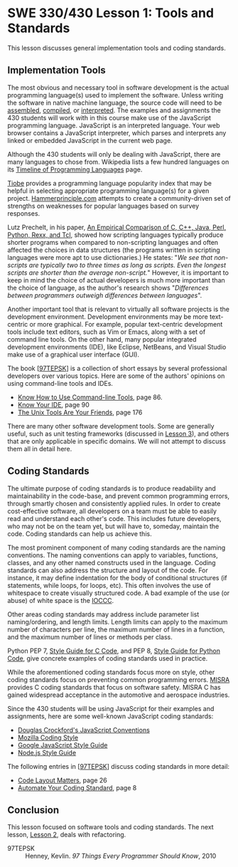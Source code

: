 SWE 330/430 Lesson 1:  Tools and Standards
========================================================================

This lesson discusses general implementation tools and coding standards.


Implementation Tools
-------------------

The most obvious and necessary tool in software development is the actual programming language(s) used to implement the software.  Unless writing the software in native machine language, the source code will need to be 
[assembled](http://en.wikipedia.org/wiki/Assembly_language), 
[compiled](http://en.wikipedia.org/wiki/Compiler), or 
[interpreted](http://en.wikipedia.org/wiki/Interpreter_%28computing%29).
The examples and assignments the 430 students will work with in this course make use of the JavaScript programming language.  JavaScript is an interpreted language.  Your web browser contains a JavaScript interpreter, which parses and interprets any linked or embedded JavaScript in the current web page.  

Although the 430 students will only be dealing with JavaScript, there are many languages to chose from.  Wikipedia lists a few hundred languages on its
[Timeline of Programming Languages][timeline]
page.

[Tiobe](http://www.tiobe.com/index.php/content/paperinfo/tpci/index.html)
provides a programming language popularity index that may be helpful in selecting appropriate programming language(s) for a given project.
[Hammerprinciple.com](http://hammerprinciple.com/therighttool)
attempts to create a community-driven set of strengths on weaknesses for popular languages based on survey responses.

Lutz Prechelt, in his paper,
[An Empirical Comparison of C, C++, Java, Perl, Python, Rexx, and Tcl](http://wwwipd.ira.uka.de/~prechelt/Biblio/jccpprtTR.pdf),
showed how scripting languages typically produce shorter programs when compared to non-scripting languages and often affected the choices in data structures (the programs written in scripting languages were more apt to use dictionaries.)  He states: "_We see that non-scripts are typically two to three times as long as scripts. Even the longest scripts are shorter than the average non-script._" However, it is important to keep in mind the choice of actual developers is much more important than the choice of language, as the author's research shows "_Differences between programmers outweigh differences between languages_".

Another important tool that is relevant to virtually all software projects is the development environment.  Development environments may be more text-centric or more graphical.  For example, popular text-centric development tools include text editors, such as Vim or Emacs, along with a set of command line tools.  On the other hand, many popular integrated development environments (IDE), like Eclipse, NetBeans, and Visual Studio make use of a graphical user interface (GUI).

The book \[[97TEPSK][]\] is a collection of short essays by several professional developers over various topics.  Here are some of the authors' opinions on using command-line tools and IDEs.

- [Know How to Use Command-line Tools][command-line], page 86.
- [Know Your IDE][IDE], page 90
- [The Unix Tools Are Your Friends][Unix], page 176

There are many other software development tools.  Some are generally useful, such as unit testing frameworks (discussed in [Lesson 3](lesson3.html)), and others that are only applicable in specific domains.  We will not attempt to discuss them all in detail here.


Coding Standards
----------------

The ultimate purpose of coding standards is to produce readability and maintainability in the code-base, and prevent common programming errors, through smartly chosen and consistently applied rules.
In order to create cost-effective software, all developers on a team must be able to easily read and understand each other's code.  This includes future developers, who may not be on the team yet, but will have to, someday, maintain the code.
Coding standards can help us achieve this.

The most prominent component of many coding standards are the naming conventions.  The naming conventions can apply to variables, functions, classes, and any other named constructs used in the language.  Coding standards can also address the structure and layout of the code.  For instance, it may define indentation for the body of conditional structures (if statements, while loops, for loops, etc).  This often involves the use of whitespace to create visually structured code.
A bad example of the use (or abuse) of white space is the
[IOCCC](http://en.wikipedia.org/wiki/IOCCC).

Other areas coding standards may address include parameter list naming/ordering, and length limits.  Length limits can apply to the maximum number of characters per line, the maximum number of lines in a function, and the maximum number of lines or methods per class.

Python PEP 7,
[Style Guide for C Code](http://legacy.python.org/dev/peps/pep-0007/),
and PEP 8,
[Style Guide for Python Code](http://legacy.python.org/dev/peps/pep-0008/),
give concrete examples of coding standards used in practice.

While the aforementioned coding standards focus more on style, other coding standards focus on preventing common programming errors.
[MISRA](http://www.misra-c.com/Activities/MISRAC/tabid/160/Default.aspx)
provides C coding standards that focus on software safety.  MISRA C has gained widespread acceptance in the automotive and aerospace industries.

Since the 430 students will be using JavaScript for their examples and assignments, here are some well-known JavaScript coding standards:

- [Douglas Crockford's JavaScript Conventions][Crokford]
- [Mozilla Coding Style][Mozilla]
- [Google JavaScript Style Guide][Google]
- [Node.js Style Guide][Node]

The following entries in \[[97TEPSK][]\] discuss coding standards in more detail:

- [Code Layout Matters][codeLayout], page 26
- [Automate Your Coding Standard][codingStandard], page 8


Conclusion
----------

This lesson focused on software tools and coding standards.  The next lesson, [Lesson 2](lesson2.html), deals with refactoring.

<dl>
<dt>97TEPSK</dt>
<dd>
Henney, Kevlin.  <em>97 Things Every Programmer Should Know</em>, 2010
</dd>
</dl>



[timeline]: http://en.wikipedia.org/wiki/Timeline_of_programming_languages
[97TEPSK]: http://programmer.97things.oreilly.com/
[command-line]: http://programmer.97things.oreilly.com/wiki/index.php/Know_How_to_Use_Command-line_Tools
[IDE]: http://programmer.97things.oreilly.com/wiki/index.php/Know_Your_IDE
[Unix]: http://programmer.97things.oreilly.com/wiki/index.php/The_Unix_Tools_Are_Your_Friends
[codingStandard]: http://programmer.97things.oreilly.com/wiki/index.php/Automate_Your_Coding_Standard
[codeLayout]: http://programmer.97things.oreilly.com/wiki/index.php/Code_Layout_Matters
[Crokford]: http://javascript.crockford.com/code.html
[Mozilla]: https://developer.mozilla.org/en-US/docs/Developer_Guide/Coding_Style
[Google]: https://google-styleguide.googlecode.com/svn/trunk/javascriptguide.xml
[Node]: https://github.com/felixge/node-style-guide

